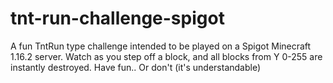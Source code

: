 # tnt-run-challenge-spigot
A fun TntRun type challenge intended to be played on a Spigot Minecraft 1.16.2 server. Watch as you step off a block, and all blocks from Y 0-255 are instantly destroyed.
Have fun.. Or don't (it's understandable)

